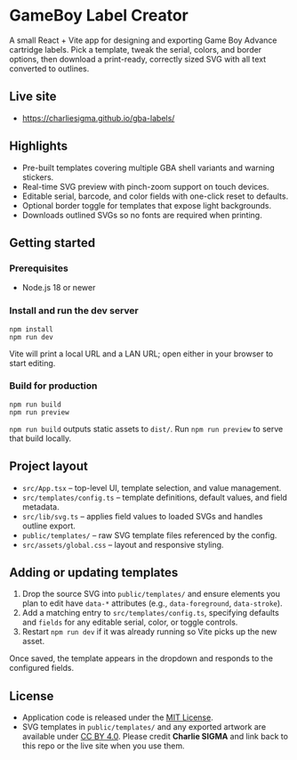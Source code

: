 # GameBoy Label Creator

A small React + Vite app for designing and exporting Game Boy Advance cartridge labels. Pick a template, tweak the serial, colors, and border options, then download a print-ready, correctly sized SVG with all text converted to outlines.

## Live site

- https://charliesigma.github.io/gba-labels/

## Highlights

- Pre-built templates covering multiple GBA shell variants and warning stickers.
- Real-time SVG preview with pinch-zoom support on touch devices.
- Editable serial, barcode, and color fields with one-click reset to defaults.
- Optional border toggle for templates that expose light backgrounds.
- Downloads outlined SVGs so no fonts are required when printing.

## Getting started

### Prerequisites

- Node.js 18 or newer

### Install and run the dev server

```
npm install
npm run dev
```

Vite will print a local URL and a LAN URL; open either in your browser to start editing.

### Build for production

```
npm run build
npm run preview
```

`npm run build` outputs static assets to `dist/`. Run `npm run preview` to serve that build locally.

## Project layout

- `src/App.tsx` – top-level UI, template selection, and value management.
- `src/templates/config.ts` – template definitions, default values, and field metadata.
- `src/lib/svg.ts` – applies field values to loaded SVGs and handles outline export.
- `public/templates/` – raw SVG template files referenced by the config.
- `src/assets/global.css` – layout and responsive styling.

## Adding or updating templates

1. Drop the source SVG into `public/templates/` and ensure elements you plan to edit have `data-*` attributes (e.g., `data-foreground`, `data-stroke`).
2. Add a matching entry to `src/templates/config.ts`, specifying defaults and `fields` for any editable serial, color, or toggle controls.
3. Restart `npm run dev` if it was already running so Vite picks up the new asset.

Once saved, the template appears in the dropdown and responds to the configured fields.

## License

- Application code is released under the [MIT License](./LICENSE).
- SVG templates in `public/templates/` and any exported artwork are available under [CC BY 4.0](./LICENSE). Please credit **Charlie SIGMA** and link back to this repo or the live site when you use them.
